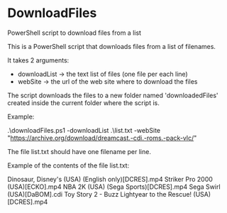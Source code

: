 # DownloadFiles
PowerShell script to download files from a list

This is a PowerShell script that downloads files from a list of filenames.

It takes 2 arguments: 
- downloadList -> the text list of files (one file per each line)
- webSite -> the url of the web site where to download the files

The script downloads the files to a new folder named 'downloadedFiles' created inside the current folder where the script is.

Example:

.\downloadFiles.ps1 -downloadList .\list.txt -webSite "https://archive.org/download/dreamcast.-cdi.-roms.-pack-vlc/"

The file list.txt should have one filename per line.

Example of the contents of the file list.txt:

Dinosaur, Disney's (USA) (English only)[DCRES].mp4
Striker Pro 2000 (USA)[ECKO].mp4
NBA 2K (USA) (Sega Sports)[DCRES].mp4
Sega Swirl (USA)[DaBOM].cdi
Toy Story 2 - Buzz Lightyear to the Rescue! (USA)[DCRES].mp4
